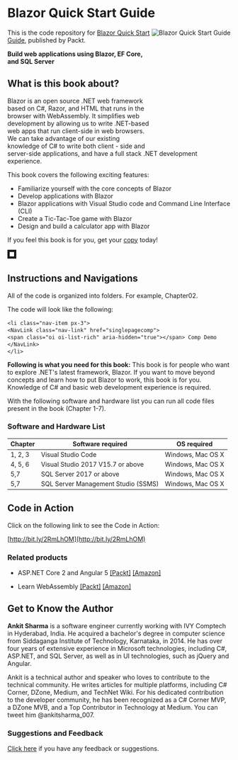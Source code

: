 # Blazor Quick Start Guide

<a href="https://www.packtpub.com/web-development/blazor-quick-start-guide?utm_source=github&utm_medium=repository&utm_campaign=9781789344141"><img src="https://d255esdrn735hr.cloudfront.net/sites/default/files/imagecache/ppv4_main_book_cover/11326_cover.png" alt="Blazor Quick Start Guide" height="256px" align="right"></a>

This is the code repository for [Blazor Quick Start Guide](https://www.packtpub.com/web-development/blazor-quick-start-guide?utm_source=github&utm_medium=repository&utm_campaign=9781789344141), published by Packt.

**Build web applications using Blazor, EF Core, and SQL Server**

## What is this book about?
Blazor is an open source .NET web framework based on C#, Razor, and HTML that runs in the browser with WebAssembly. It simplifies web development by allowing us to write .NET-based web apps that run client-side in web browsers. We can take advantage of our existing knowledge of C# to write both client - side and server-side applications, and have a full stack .NET development experience.

This book covers the following exciting features:
* Familiarize yourself with the core concepts of Blazor
* Develop applications with Blazor
* Blazor applications with Visual Studio code and Command Line Interface (CLI)
* Create a Tic-Tac-Toe game with Blazor
* Design and build a calculator app with Blazor


If you feel this book is for you, get your [copy](https://www.amazon.com/dp/178934414X) today!

<a href="https://www.packtpub.com/?utm_source=github&utm_medium=banner&utm_campaign=GitHubBanner"><img src="https://raw.githubusercontent.com/PacktPublishing/GitHub/master/GitHub.png" 
alt="https://www.packtpub.com/" border="5" /></a>

## Instructions and Navigations
All of the code is organized into folders. For example, Chapter02.

The code will look like the following:
```
<li class="nav-item px-3">
<NavLink class="nav-link" href="singlepagecomp">
<span class="oi oi-list-rich" aria-hidden="true"></span> Comp Demo
</NavLink>
</li> 
```

**Following is what you need for this book:**
This book is for people who want to explore .NET's latest framework, Blazor. If you want to move beyond concepts and learn how to put Blazor to work, this book is for you. Knowledge of C# and basic web development experience is required.

With the following software and hardware list you can run all code files present in the book (Chapter 1-7).
### Software and Hardware List
| Chapter | Software required | OS required |
| -------- | ------------------------------------ | ----------------------------------- |
| 1, 2, 3 | Visual Studio Code | Windows, Mac OS X |
| 4, 5, 6 | Visual Studio 2017 V15.7 or above | Windows, Mac OS X |
| 5,7 | SQL Server 2017 or above | Windows, Mac OS X |
| 5,7 | SQL Server Management Studio (SSMS) | Windows, Mac OS X |


## Code in Action

Click on the following link to see the Code in Action:

[http://bit.ly/2RmLhOM](http://bit.ly/2RmLhOM)


### Related products
* ASP.NET Core 2 and Angular 5 [[Packt]](https://www.packtpub.com/application-development/aspnet-core-2-and-angular-5?utm_source=github&utm_medium=repository&utm_campaign=9781788293600 ) [[Amazon]](https://www.amazon.com/dp/1788293606)

* Learn WebAssembly [[Packt]](https://www.packtpub.com/web-development/learn-webassembly?utm_source=github&utm_medium=repository&utm_campaign=9781788997379 ) [[Amazon]](https://www.amazon.com/dp/B07HQKD16Q)


## Get to Know the Author
**Ankit Sharma**
is a software engineer currently working with IVY Comptech in Hyderabad, India. He acquired a bachelor's degree in computer science from Siddaganga Institute of Technology, Karnataka, in 2014. He has over four years of extensive experience in Microsoft technologies, including C#, ASP.NET, and SQL Server, as well as in UI technologies, such as jQuery and Angular.

Ankit is a technical author and speaker who loves to contribute to the technical community. He writes articles for multiple platforms, including C# Corner, DZone, Medium, and TechNet Wiki. For his dedicated contribution to the developer community, he has been recognized as a C# Corner MVP, a DZone MVB, and a Top Contributor in Technology at Medium. You can tweet him @ankitsharma_007.



### Suggestions and Feedback
[Click here](https://docs.google.com/forms/d/e/1FAIpQLSdy7dATC6QmEL81FIUuymZ0Wy9vH1jHkvpY57OiMeKGqib_Ow/viewform) if you have any feedback or suggestions.


